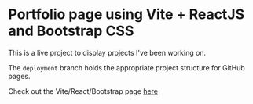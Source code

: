 # Portfolio page using Vite + ReactJS and Bootstrap CSS

This is a live project to display projects I've been working on.

The `deployment` branch holds the appropriate project structure for GitHub pages.

Check out the Vite/React/Bootstrap page [here](https://adaigh.github.io/Portfolio)